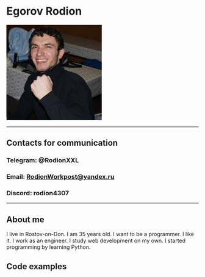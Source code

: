# Egorov Rodion

<img src='./Me.jpeg' width='250'>

---

## Contacts for communication
### Telegram: @RodionXXL  
### Email: RodionWorkpost@yandex.ru  
### Discord: rodion4307
---

## About me
I live in Rostov-on-Don. I am 35 years old. I want to be a programmer. I like it. I work as an engineer. I study web development on my own. I started programming by learning Python.

## Code examples